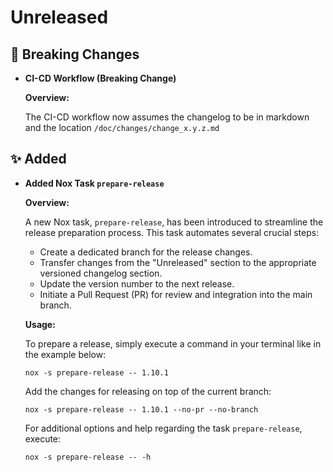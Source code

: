 # Unreleased

## 🚨 Breaking Changes
* **CI-CD Workflow (Breaking Change)**

    **Overview:**

    The CI-CD workflow now assumes the changelog to be in markdown and the location `/doc/changes/change_x.y.z.md`

## ✨ Added
* **Added Nox Task `prepare-release`**

    **Overview:**

    A new Nox task, `prepare-release`, has been introduced to streamline the release preparation process. This task automates several crucial steps:

    - Create a dedicated branch for the release changes.
    - Transfer changes from the "Unreleased" section to the appropriate versioned changelog section.
    - Update the version number to the next release.
    - Initiate a Pull Request (PR) for review and integration into the main branch.

    **Usage:**

    To prepare a release, simply execute a command in your terminal like in the example below:

    ```shell
    nox -s prepare-release -- 1.10.1
    ```

    Add the changes for releasing on top of the current branch:

    ```shell
    nox -s prepare-release -- 1.10.1 --no-pr --no-branch
    ```

    For additional options and help regarding the task `prepare-release`, execute:

    ```shell
    nox -s prepare-release -- -h 
    ```
